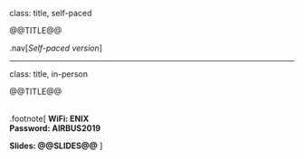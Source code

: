 class: title, self-paced

@@TITLE@@

.nav[*Self-paced version*]

---

class: title, in-person

@@TITLE@@<br/></br>

.footnote[
**WiFi: ENIX**</br>
**Password: AIRBUS2019**<br/>

**Slides: @@SLIDES@@**
]

